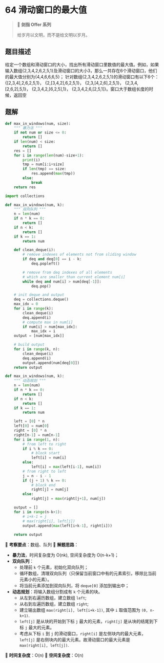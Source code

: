# 64 滑动窗口的最大值

> 🌟 **剑指 Offer 系列**
>
> 给岁月以文明，而不是给文明以岁月。

## 题目描述

给定一个数组和滑动窗口的大小，找出所有滑动窗口里数值的最大值。例如，如果输入数组{2,3,4,2,6,2,5,1}及滑动窗口的大小3，那么一共存在6个滑动窗口，他们的最大值分别为{4,4,6,6,6,5}； 针对数组{2,3,4,2,6,2,5,1}的滑动窗口有以下6个： {[2,3,4],2,6,2,5,1}， {2,[3,4,2],6,2,5,1}， {2,3,[4,2,6],2,5,1}， {2,3,4,[2,6,2],5,1}， {2,3,4,2,[6,2,5],1}， {2,3,4,2,6,[2,5,1]}。窗口大于数组长度的时候，返回空

## 题解

```python
def max_in_windows(num, size):
    """ 暴力法 """
    if not num or size <= 0:
        return []
    if len(num) < size:
        return []
    res = []
    for i in range(len(num)-size+1):
        print(i)
        tmp = num[i:i+size]
        if len(tmp) == size:
            res.append(max(tmp))
        else:
            break
    return res
```

```python
import collections

def max_in_windows(num, k):
    """ 双向队列 """
    n = len(num)
    if n * k == 0:
        return []
    if n < k:
        return []
    if k == 1:
        return num

    def clean_deque(i):
        # remove indexes of elements not from sliding window
        if deq and deq[0] == i - k:
            deq.popleft()

        # remove from deq indexes of all elements
        # which are smaller than current element num[i]
        while deq and num[i] > num[deq[-1]]:
            deq.pop()

    # init deque and output
    deq = collections.deque()
    max_idx = 0
    for i in range(k):
        clean_deque(i)
        deq.append(i)
        # compute max in num[i]
        if num[i] > num[max_idx]:
            max_idx = i
    output = [num[max_idx]]

    # build output
    for i in range(k, n):
        clean_deque(i)
        deq.append(i)
        output.append(num[deq[0]])
    return output
```

```python
def max_in_windows(num, k):
    """ 动态规划 """
    n = len(num)
    if n * k == 0:
        return []
    if n < k:
        return []
    if k == 1:
        return num

    left = [0] * n
    left[0] = num[0]
    right = [0] * n
    right[n-1] = num[n-1]
    for i in range(1, n):
        # from left to right
        if i % k == 0:
            # block start
            left[i] = num[i]
        else:
            left[i] = max(left[i-1], num[i])
        # from right to left
        j = n - i - 1
        if (j + 1) % k == 0:
            # block end
            right[j] = num[j]
        else:
            right[j] = max(right[j+1], num[j])

    output = []
    for i in range(n-k+1):
        # i+k-1 = j
        # max(right[i], left[j])
        output.append(max(left[i+k-1], right[i]))
        
    return output
```

🍥 **考察要点**：数组、队列
🍬 **解题思路**：

- **暴力法**，时间复杂度为 O(nk), 空间复杂度为 O(n-k+1)；
- **双向队列**：
  - 处理前 `k` 个元素，初始化双向队列；
  - 循环数组，清理双向队列（只保留当前窗口中有的元素索引，移除比当前元素小的元素）。
  - 将当前元素添加到双向队列，将 `deque[0]` 添加到输出中；
- **动态规划**：将输入数组分割成有 `k` 个元素的块。
  - 从左到右遍历数组，建立数组 `left`;
  - 从右到左遍历数组，建立数组 `right`;
  - 建立输出数组 `max(right[i], left[i+k-1])`, 其中 `i` 取值范围为 `(0, n-k+1)`.
  - `left[j]` 是从块的开始到下标 `j` 最大的元素，`right[j]` 是从块的结尾到下标 `j` 最大的元素。
  - 考虑从下标 `i` 到 `j` 的滑动窗口，`right[i]` 是左侧块内的最大元素，`left[j]` 是右侧块内的最大元素。故滑动窗口的最大元素是 `max(right[i], left[j])`.

🍉 **时间复杂度**：O(n)
🍭 **空间复杂度**：O(n)
